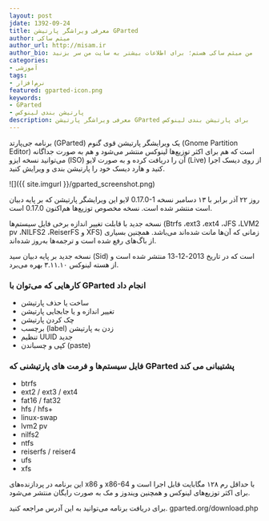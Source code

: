 ```yaml
---
layout: post
jdate: 1392-09-24
title: معرفی ویراشگر پارتیشن GParted
author: میثم ساکی
author_url: http://misam.ir
author_bio: من میثم ساکی هستم؛ برای اطلاعات بیشتر به سایت من سر بزنید
categories:
- آموزشی
tags:
- نرم‌افزار 
featured: gparted-icon.png
keywords:
- GParted
- پارتیشن بندی لینوکس
description: معرفی ویراشگر پارتیشن GParted برای پارتیشن بندی لینوکس
---
```


برنامه جی‌پارتد (GParted) یک ویرایشگر پارتیشن قوی گنوم (Gnome Partition Editor) است که هم برای اکثر توزیع‌ها لینوکس منتشر می‌شود و هم به صورت جداگانه می‌توانید نسخه ایزو (ISO) آن را دریافت کرده و به صورت لایو (Live) از روی دیسک اجرا کنید و هارد دیسک خود را پارتیشن بندی و ویرایش کنید.

![]({{ site.imgurl }}/gparted_screenshot.png)

روز ۲۲ آذر برابر با ۱۳ دسامبر نسخه <span dir="ltr">0.17.0-1</span> لایو این ویرایشگر پارتیشن که بر پایه دبیان است منتشر شده است. نسخه مخصوص توزیع‌ها هم‌اکنون 0.17.0 است.

نسخه جدید با قابلت تغییر اندازه برخی فایل سیستم‌ها (Btrfs ،ext3 ،ext4 ،JFS ،LVM2 pv ،NILFS2 ،ReiserFS و XFS) زمانی که آن‌ها مانت شده‌اند می‌باشد. همچنین بسیاری از باگ‌های رفع شده است و ترجمه‌ها به‌روز شده‌اند.

نسخه جدید بر پایه دبیان سید (Sid) است که در تاریخ 2013-12-13 منتشر شده است و از هسته لینوکس ۳.۱۱.۱۰ بهره می‌برد.

### کارهایی که می‌توان با GParted انجام داد

*   ساخت یا حذف پارتیشن
*   تغییر اندازه و یا جابجایی پارتیشن
*   چک کردن پارتیشن
*   برچسب (label) زدن به پارتیشن
*   تنظیم UUID جدید
*   کپی و چسباندن (paste)

### فایل سیستم‌ها و فرمت های پارتیشنی که GParted پشتیبانی می کند

*   btrfs
*   ext2 / ext3 / ext4
*   fat16 / fat32
*   hfs / hfs+
*   linux-swap
*   lvm2 pv
*   nilfs2
*   ntfs
*   reiserfs / reiser4
*   ufs
*   xfs

این برنامه در پردازنده‌های x86 و x86-64 با حداقل رم ۱۲۸ مگابایت قابل اجرا است و برای اکثر توزیع‌های لینوکس و همچنین ویندوز و مک به صورت رایگان منتشر می‌شود.

برای دریافت برنامه می‌توانید به این آدرس مراجعه کنید. gparted.org/download.php